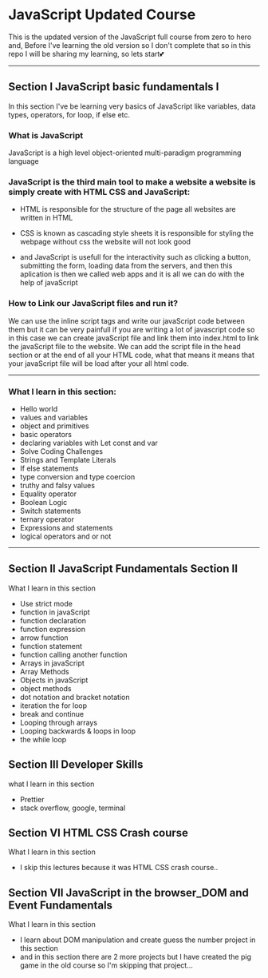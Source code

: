 # JavaScript Updated Course

This is the updated version of the JavaScript full course from zero to hero and, Before I've learning the old version so I don't complete that so in this repo I will be sharing my learning, so lets start💕

 <hr>

## Section I JavaScript basic fundamentals I

In this section I've be learning very basics of JavaScript like variables, data types, operators, for loop, if else etc.

### What is JavaScript

JavaScript is a high level object-oriented multi-paradigm programming language

### JavaScript is the third main tool to make a website a website is simply create with HTML CSS and JavaScript:

- HTML is responsible for the structure of the page all websites are written in
  HTML

- CSS is known as cascading style sheets it is responsible for styling the webpage without css the website will not look good

- and JavaScript is usefull for the interactivity such as clicking a button, submitting the
  form, loading data from the servers, and then this aplication is then we called web apps and it is all we can do with the help of javaScript

### How to Link our JavaScript files and run it?

We can use the inline script tags and write our javaScript code between them but it can be very painfull if you are writing a lot of javascript code so in this case we can create javaScript file and link them into index.html to link the javaScript file to the website. We can add the script file in the head section or at the end of all your HTML code, what that means it means that your javaScript file will be load after your all html code.

<hr>

### What I learn in this section:

- Hello world
- values and variables
- object and primitives
- basic operators
- declaring variables with Let const and var
- Solve Coding Challenges
- Strings and Template Literals
- If else statements
- type conversion and type coercion
- truthy and falsy values
- Equality operator
- Boolean Logic
- Switch statements
- ternary operator
- Expressions and statements
- logical operators and or not

<hr>

## Section II JavaScript Fundamentals Section II

What I learn in this section

- Use strict mode
- function in javaScript
- function declaration
- function expression
- arrow function
- function statement
- function calling another function
- Arrays in javaScript
- Array Methods
- Objects in javaScript
- object methods
- dot notation and bracket notation
- iteration the for loop
- break and continue
- Looping through arrays
- Looping backwards & loops in loop
- the while loop

## Section III Developer Skills

what I learn in this section

- Prettier
- stack overflow, google, terminal

## Section VI HTML CSS Crash course

What I learn in this section

- I skip this lectures because it was HTML CSS crash course..

## Section VII JavaScript in the browser_DOM and Event Fundamentals

What I learn in this section

- I learn about DOM manipulation and create guess the number project in this section
- and in this section there are 2 more projects but I have created the pig game in the old course so I'm skipping that project...
